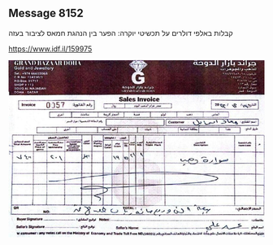 ## Message 8152

קבלות באלפי דולרים על תכשיטי יוקרה:
הפער בין הנהגת חמאס לציבור בעזה

https://www.idf.il/159975

![Photo](8152/8152_photo.jpg)
